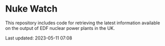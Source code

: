 # Nuke Watch

This repository includes code for retrieving the latest information available on the output of EDF nuclear power plants in the UK.

Last updated: 2023-05-11 07:08